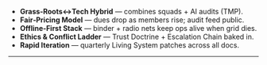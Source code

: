 - **Grass‑Roots↔Tech Hybrid** — combines squads + AI audits (TMP).  
- **Fair‑Pricing Model** — dues drop as members rise; audit feed public.  
- **Offline‑First Stack** — binder + radio nets keep ops alive when grid dies.  
- **Ethics & Conflict Ladder** — Trust Doctrine + Escalation Chain baked in.  
- **Rapid Iteration** — quarterly Living System patches across all docs.  
---